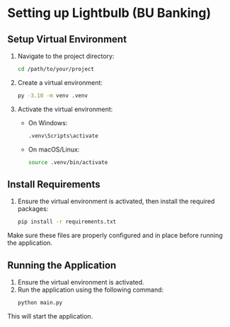 # Setting up Lightbulb (BU Banking)

## Setup Virtual Environment
1. Navigate to the project directory:
    ```sh
    cd /path/to/your/project
    ```

2. Create a virtual environment:
    ```sh
    py -3.10 -m venv .venv
    ```

3. Activate the virtual environment:
    - On Windows:
        ```sh
        .venv\Scripts\activate
        ```
    - On macOS/Linux:
        ```sh
        source .venv/bin/activate
        ```

## Install Requirements
1. Ensure the virtual environment is activated, then install the required packages:
    ```sh
    pip install -r requirements.txt
    ```

Make sure these files are properly configured and in place before running the application.

## Running the Application
1. Ensure the virtual environment is activated.
2. Run the application using the following command:
    ```sh
    python main.py
    ```

This will start the application.
